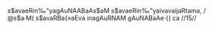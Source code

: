 s$avaeRin‰"yagAuNAABaAs$aM s$avaeRin‰"yaivavaijaRtama, /
@s$a·M( s$avaRBa{»aEva inagAuRNAM gAuNABaAe·{( ca //15//